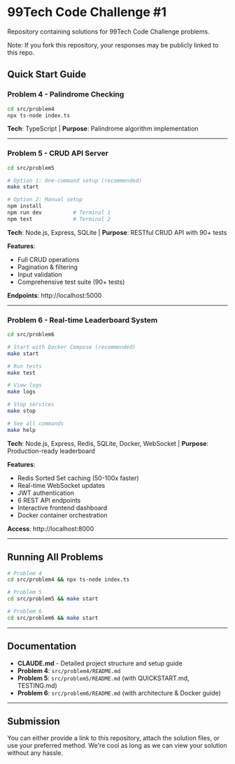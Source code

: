 # 99Tech Code Challenge #1

Repository containing solutions for 99Tech Code Challenge problems.

Note: If you fork this repository, your responses may be publicly linked to this repo.

## Quick Start Guide

### Problem 4 - Palindrome Checking

```bash
cd src/problem4
npx ts-node index.ts
```

**Tech**: TypeScript | **Purpose**: Palindrome algorithm implementation

---

### Problem 5 - CRUD API Server

```bash
cd src/problem5

# Option 1: One-command setup (recommended)
make start

# Option 2: Manual setup
npm install
npm run dev          # Terminal 1
npm test             # Terminal 2
```

**Tech**: Node.js, Express, SQLite | **Purpose**: RESTful CRUD API with 90+ tests

**Features**:
- Full CRUD operations
- Pagination & filtering
- Input validation
- Comprehensive test suite (90+ tests)

**Endpoints**: http://localhost:5000

---

### Problem 6 - Real-time Leaderboard System

```bash
cd src/problem6

# Start with Docker Compose (recommended)
make start

# Run tests
make test

# View logs
make logs

# Stop services
make stop

# See all commands
make help
```

**Tech**: Node.js, Express, Redis, SQLite, Docker, WebSocket | **Purpose**: Production-ready leaderboard

**Features**:
- Redis Sorted Set caching (50-100x faster)
- Real-time WebSocket updates
- JWT authentication
- 6 REST API endpoints
- Interactive frontend dashboard
- Docker container orchestration

**Access**: http://localhost:8000

---

## Running All Problems

```bash
# Problem 4
cd src/problem4 && npx ts-node index.ts

# Problem 5
cd src/problem5 && make start

# Problem 6
cd src/problem6 && make start
```

---

## Documentation

- **CLAUDE.md** - Detailed project structure and setup guide
- **Problem 4**: `src/problem4/README.md`
- **Problem 5**: `src/problem5/README.md` (with QUICKSTART.md, TESTING.md)
- **Problem 6**: `src/problem6/README.md` (with architecture & Docker guide)

---

## Submission

You can either provide a link to this repository, attach the solution files, or use your preferred method. We're cool as long as we can view your solution without any hassle.
